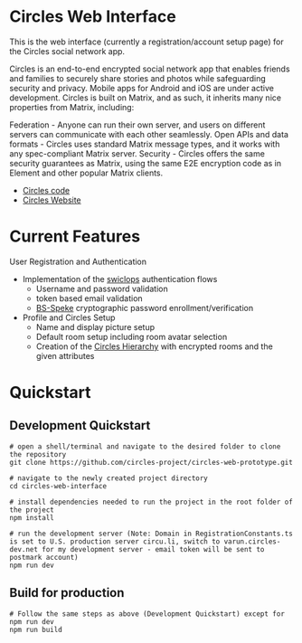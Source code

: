 # Circles Web Interface
This is the web interface (currently a registration/account setup page) for the Circles social network app.

Circles is an end-to-end encrypted social network app
that enables friends and families to securely share stories and photos while safeguarding
security and privacy.
Mobile apps for Android and iOS are under active development.
Circles is built on Matrix, and as such, it inherits many nice
properties from Matrix, including:

Federation - Anyone can run their own server, and users on different servers can communicate with each other seamlessly.
Open APIs and data formats - Circles uses standard Matrix message types, and it works
with any spec-compliant Matrix server.
Security - Circles offers the same security guarantees as Matrix, using the same
E2E encryption code as in Element and other popular Matrix clients.

- [Circles code](https://github.com/circles-project)
- [Circles Website](https://circles-project.github.io/)

# Current Features
User Registration and Authentication
- Implementation of the [swiclops](https://github.com/circles-project/swiclops) authentication flows
     - Username and password validation
     - token based email validation
     - [BS-Speke](https://gist.github.com/Sc00bz/e99e48a6008eef10a59d5ec7b4d87af3) cryptographic password enrollment/verification
- Profile and Circles Setup
    - Name and display picture setup
    - Default room setup including room avatar selection
    - Creation of the [Circles Hierarchy](https://github.com/circles-project/circles-spec/blob/main/0000-spaces-hierarchy.md) with encrypted rooms and the given attributes

# Quickstart
## Development Quickstart

```
# open a shell/terminal and navigate to the desired folder to clone the repository
git clone https://github.com/circles-project/circles-web-prototype.git

# navigate to the newly created project directory
cd circles-web-interface

# install dependencies needed to run the project in the root folder of the project
npm install

# run the development server (Note: Domain in RegistrationConstants.ts is set to U.S. production server circu.li, switch to varun.circles-dev.net for my development server - email token will be sent to postmark account)
npm run dev
```

## Build for production
```
# Follow the same steps as above (Development Quickstart) except for npm run dev
npm run build
```
